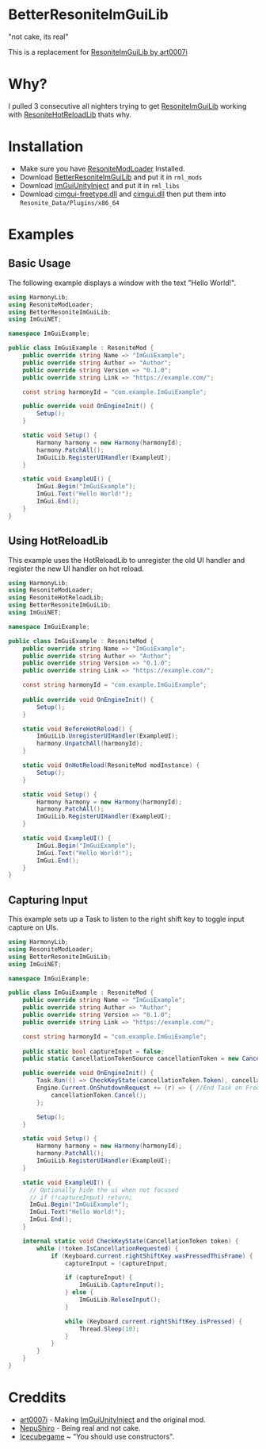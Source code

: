 # BetterResoniteImGuiLib
 "not cake, its real"

 This is a replacement for [ResoniteImGuiLib by art0007i](https://github.com/art0007i/ResoniteImGuiLib) 

# Why?
 I pulled 3 consecutive all nighters trying to get [ResoniteImGuiLib](https://github.com/art0007i/ResoniteImGuiLib) working with [ResoniteHotReloadLib](https://github.com/Nytra/ResoniteHotReloadLib) thats why.

# Installation
 - Make sure you have [ResoniteModLoader](https://github.com/resonite-modding-group/ResoniteModLoader) Installed.
 - Download [BetterResoniteImGuiLib](https://github.com/WattleFoxxo/BetterResoniteImGuiLib/releases/latest/download/BetterResoniteImGuiLib.dll) and put it in `rml_mods`
 - Download [ImGuiUnityInject](https://github.com/art0007i/ImGuiUnityInject/releases/latest/download/ImGuiUnityInject.dll) and put it in `rml_libs`
 - Download [cimgui-freetype.dll](https://github.com/WattleFoxxo/ImGuiUnityInject/raw/refs/heads/master/Plugins/cimgui-freetype.dll) and [cimgui.dll](https://github.com/WattleFoxxo/ImGuiUnityInject/raw/refs/heads/master/Plugins/cimgui.dll) then put them into `Resonite_Data/Plugins/x86_64`

# Examples
## Basic Usage
The following example displays a window with the text "Hello World!". 
```cs
using HarmonyLib;
using ResoniteModLoader;
using BetterResoniteImGuiLib;
using ImGuiNET;

namespace ImGuiExample;

public class ImGuiExample : ResoniteMod {
    public override string Name => "ImGuiExample";
    public override string Author => "Author";
    public override string Version => "0.1.0";
    public override string Link => "https://example.com/";

    const string harmonyId = "com.example.ImGuiExample";

    public override void OnEngineInit() {
        Setup();
    }

    static void Setup() {
        Harmony harmony = new Harmony(harmonyId);
        harmony.PatchAll();
        ImGuiLib.RegisterUIHandler(ExampleUI);
    }

    static void ExampleUI() {
        ImGui.Begin("ImGuiExample");
        ImGui.Text("Hello World!");
        ImGui.End();
    }
}
```

## Using HotReloadLib
This example uses the HotReloadLib to unregister the old UI handler and register the new UI handler on hot reload.
```cs
using HarmonyLib;
using ResoniteModLoader;
using ResoniteHotReloadLib;
using BetterResoniteImGuiLib;
using ImGuiNET;

namespace ImGuiExample;

public class ImGuiExample : ResoniteMod {
    public override string Name => "ImGuiExample";
    public override string Author => "Author";
    public override string Version => "0.1.0";
    public override string Link => "https://example.com/";

    const string harmonyId = "com.example.ImGuiExample";
    
    public override void OnEngineInit() {
        Setup();
    }

    static void BeforeHotReload() {
        ImGuiLib.UnregisterUIHandler(ExampleUI);
        harmony.UnpatchAll(harmonyId);
    }

    static void OnHotReload(ResoniteMod modInstance) {
        Setup();
    }

    static void Setup() {
        Harmony harmony = new Harmony(harmonyId);
        harmony.PatchAll();
        ImGuiLib.RegisterUIHandler(ExampleUI);
    }

    static void ExampleUI() {
        ImGui.Begin("ImGuiExample");
        ImGui.Text("Hello World!");
        ImGui.End();
    }
}
```

## Capturing Input
This example sets up a Task to listen to the right shift key to toggle input capture on UIs.
```cs
using HarmonyLib;
using ResoniteModLoader;
using BetterResoniteImGuiLib;
using ImGuiNET;

namespace ImGuiExample;

public class ImGuiExample : ResoniteMod {
    public override string Name => "ImGuiExample";
    public override string Author => "Author";
    public override string Version => "0.1.0";
    public override string Link => "https://example.com/";

    const string harmonyId = "com.example.ImGuiExample";
    
    public static bool captureInput = false;
    public static CancellationTokenSource cancellationToken = new CancellationTokenSource();

    public override void OnEngineInit() {
        Task.Run(() => CheckKeyState(cancellationToken.Token), cancellationToken.Token);
        Engine.Current.OnShutdownRequest += (r) => { //End Task on FrooxEngine shut down 
            cancellationToken.Cancel();
        };

        Setup();
    }

    static void Setup() {
        Harmony harmony = new Harmony(harmonyId);
        harmony.PatchAll();
        ImGuiLib.RegisterUIHandler(ExampleUI);
    }

    static void ExampleUI() {
      // Optionally hide the ui when not focused
      // if (!captureInput) return;
      ImGui.Begin("ImGuiExample");
      ImGui.Text("Hello World!");
      ImGui.End();
    }

    internal static void CheckKeyState(CancellationToken token) {
        while (!token.IsCancellationRequested) {
            if (Keyboard.current.rightShiftKey.wasPressedThisFrame) {
                captureInput = !captureInput;

                if (captureInput) {
                    ImGuiLib.CaptureInput();
                } else {
                    ImGuiLib.ReleseInput();
                }

                while (Keyboard.current.rightShiftKey.isPressed) {
                    Thread.Sleep(10);
                }
            }
        }
    }
}
```

# Creddits
 - [art0007i](https://github.com/art0007i) - Making [ImGuiUnityInject](https://github.com/art0007i/ImGuiUnityInject/releases/latest/download/ImGuiUnityInject.dll) and the original mod.
 - [NepuShiro](https://github.com/NepuShiro) - Being real and not cake.
 - [Icecubegame](https://github.com/Icecubegame) ~ "You should use constructors".
